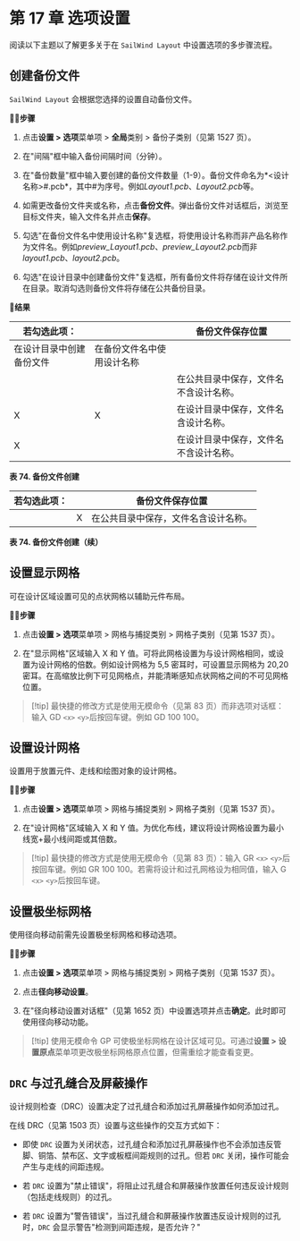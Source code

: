 # 第 17 章 选项设置

阅读以下主题以了解更多关于在 `SailWind Layout` 中设置选项的多步骤流程。

## 创建备份文件

`SailWind Layout` 会根据您选择的设置自动备份文件。

🏃‍♂️‍**步骤**

1. 点击**设置 > 选项**菜单项 > **全局**类别 > 备份子类别（见第 1527 页）。

2. 在"间隔"框中输入备份间隔时间（分钟）。

3. 在"备份数量"框中输入要创建的备份文件数量（1-9）。备份文件命名为*<设计名称>#.pcb*，其中#为序号。例如*Layout1.pcb*、*Layout2.pcb*等。

4. 如需更改备份文件夹或名称，点击**备份文件**。弹出备份文件对话框后，浏览至目标文件夹，输入文件名并点击**保存**。

5. 勾选"在备份文件名中使用设计名称"复选框，将使用设计名称而非产品名称作为文件名。例如*preview_Layout1.pcb*、*preview_Layout2.pcb*而非*layout1.pcb*、*layout2.pcb*。

6. 勾选"在设计目录中创建备份文件"复选框，所有备份文件将存储在设计文件所在目录。取消勾选则备份文件将存储在公共备份目录。

👀‍**结果**

| 若勾选此项：                       |                                        | 备份文件保存位置                         |
|------------------------------------|----------------------------------------|------------------------------------------|
| 在设计目录中创建备份文件 | 在备份文件名中使用设计名称 |                                                  |
|                                    |                                        | 在公共目录中保存，文件名不含设计名称。 |
| X                                  | X                                      | 在设计目录中保存，文件名含设计名称。   |
| X                                  |                                        | 在设计目录中保存，文件名不含设计名称。 |

**表 74. 备份文件创建**

| 若勾选此项： |   | 备份文件保存位置                       |
|--------------|---|----------------------------------------|
|              | X | 在公共目录中保存，文件名含设计名称。 |

**表 74. 备份文件创建（续）**

## 设置显示网格

可在设计区域设置可见的点状网格以辅助元件布局。

🏃‍♂️‍**步骤**

1. 点击**设置 > 选项**菜单项 > 网格与捕捉类别 > 网格子类别（见第 1537 页）。

2. 在"显示网格"区域输入 X 和 Y 值。可将此网格设置为与设计网格相同，或设置为设计网格的倍数。例如设计网格为 5,5 密耳时，可设置显示网格为 20,20 密耳。在高缩放比例下可见网格点，并能清晰感知点状网格之间的不可见网格位置。

> [!tip] 最快捷的修改方式是使用无模命令（见第 83 页）而非选项对话框：输入 GD `<x>` `<y>`后按回车键。例如 GD 100 100。

## 设置设计网格

设置用于放置元件、走线和绘图对象的设计网格。

🏃‍♂️‍**步骤**

1. 点击**设置 > 选项**菜单项 > 网格与捕捉类别 > 网格子类别（见第 1537 页）。

2. 在"设计网格"区域输入 X 和 Y 值。为优化布线，建议将设计网格设置为最小线宽+最小线间距或其倍数。

> [!tip] 最快捷的修改方式是使用无模命令（见第 83 页）：输入 GR `<x>` `<y>`后按回车键。例如 GR 100 100。若需将设计和过孔网格设为相同值，输入 G `<x>` `<y>`后按回车键。

## 设置极坐标网格

使用径向移动前需先设置极坐标网格和移动选项。

🏃‍♂️‍**步骤**

1. 点击**设置 > 选项**菜单项 > 网格与捕捉类别 > 网格子类别（见第 1537 页）。

2. 点击**径向移动设置**。

3. 在"径向移动设置对话框"（见第 1652 页）中设置选项并点击**确定**。此时即可使用径向移动功能。

> [!tip] 使用无模命令 GP 可使极坐标网格在设计区域可见。可通过**设置 > 设置原点**菜单项更改极坐标网格原点位置，但需重绘才能查看变更。


## `DRC` 与过孔缝合及屏蔽操作

设计规则检查（DRC）设置决定了过孔缝合和添加过孔屏蔽操作如何添加过孔。

在线 DRC（见第 1503 页）设置与这些操作的交互方式如下：

- 即使 `DRC` 设置为关闭状态，过孔缝合和添加过孔屏蔽操作也不会添加违反管脚、铜箔、禁布区、文字或板框间距规则的过孔。但若 `DRC` 关闭，操作可能会产生与走线的间距违规。

- 若 `DRC` 设置为"禁止错误"，将阻止过孔缝合和屏蔽操作放置任何违反设计规则（包括走线规则）的过孔。

- 若 `DRC` 设置为"警告错误"，当过孔缝合和屏蔽操作放置违反设计规则的过孔时，`DRC` 会显示警告"检测到间距违规，是否允许？"